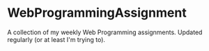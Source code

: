 # WebProgrammingAssignment

A collection of my weekly Web Programming assignments. Updated regularly (or at least I'm trying to).